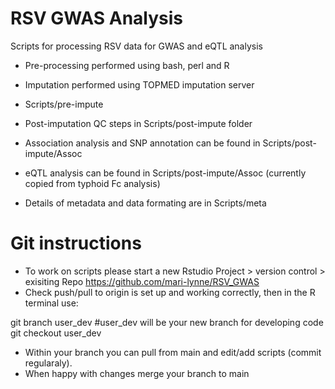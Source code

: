# RSV GWAS Analysis
Scripts for processing RSV data for GWAS and eQTL analysis 

- Pre-processing performed using bash, perl and R
- Imputation performed using TOPMED imputation server
- Scripts/pre-impute

- Post-imputation QC steps in Scripts/post-impute folder

- Association analysis and SNP annotation can be found in Scripts/post-impute/Assoc
- eQTL analysis can be found in Scripts/post-impute/Assoc (currently copied from typhoid Fc analysis)
- Details of metadata and data formating are in Scripts/meta

# Git instructions

- To work on scripts please start a new Rstudio Project > version control > exisiting Repo https://github.com/mari-lynne/RSV_GWAS
- Check push/pull to origin is set up and working correctly, then in the R terminal use:

git branch user_dev #user_dev will be your new branch for developing code\
git checkout user_dev

- Within your branch you can pull from main and edit/add scripts (commit regularaly).
- When happy with changes merge your branch to main 
